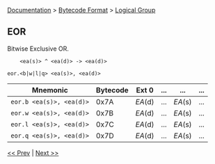 [Documentation](../../README.md) > [Bytecode Format](../README.md) > [Logical Group](../InstructionsLogical.md)

## EOR

Bitwise Exclusive OR.

        <ea(s)> ^ <ea(d)> -> <ea(d)>

`eor.<b|w|l|q> <ea(s)>, <ea(d)>`

| Mnemonic | Bytecode | Ext 0 | ... | ... | ... |
| - | - | - | - | - | - |
| `eor.b <ea(s)>, <ea(d)>` | 0x7A | *EA*(d) | ... | *EA*(s) | ... |
| `eor.w <ea(s)>, <ea(d)>` | 0x7B | *EA*(d) | ... | *EA*(s) | ... |
| `eor.l <ea(s)>, <ea(d)>` | 0x7C | *EA*(d) | ... | *EA*(s) | ... |
| `eor.q <ea(s)>, <ea(d)>` | 0x7D | *EA*(d) | ... | *EA*(s) | ... |

[<< Prev](./l_02.md) | [Next >>](./l_04.md)
